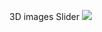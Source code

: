 
<a herf="https://3d-images-six.vercel.app"> 3D images Slider  </a>
<img src="https://github.com/user-attachments/assets/259a83e5-11fa-4097-ba9e-c423b753d092" ></img>
 

